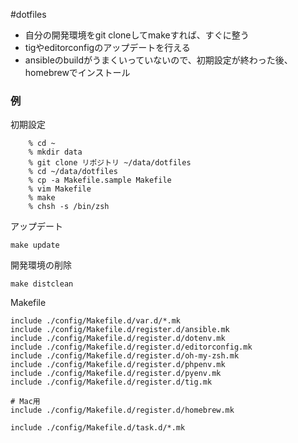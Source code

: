 #dotfiles

* 自分の開発環境をgit cloneしてmakeすれば、すぐに整う
* tigやeditorconfigのアップデートを行える
* ansibleのbuildがうまくいっていないので、初期設定が終わった後、homebrewでインストール

### 例

初期設定
```
    % cd ~
    % mkdir data
    % git clone リポジトリ ~/data/dotfiles
    % cd ~/data/dotfiles
    % cp -a Makefile.sample Makefile 
    % vim Makefile
    % make
    % chsh -s /bin/zsh
```

アップデート
```
make update
```

開発環境の削除
```
make distclean
```

Makefile
```
include ./config/Makefile.d/var.d/*.mk
include ./config/Makefile.d/register.d/ansible.mk
include ./config/Makefile.d/register.d/dotenv.mk
include ./config/Makefile.d/register.d/editorconfig.mk
include ./config/Makefile.d/register.d/oh-my-zsh.mk
include ./config/Makefile.d/register.d/phpenv.mk
include ./config/Makefile.d/register.d/pyenv.mk
include ./config/Makefile.d/register.d/tig.mk

# Mac用
include ./config/Makefile.d/register.d/homebrew.mk

include ./config/Makefile.d/task.d/*.mk
```
